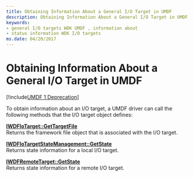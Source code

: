 ```yaml
---
title: Obtaining Information About a General I/O Target in UMDF
description: Obtaining Information About a General I/O Target in UMDF
keywords:
- general I/O targets WDK UMDF , information about
- status information WDK I/O targets
ms.date: 04/20/2017
---
```


# Obtaining Information About a General I/O Target in UMDF


[!include[UMDF 1 Deprecation](../includes/umdf-1-deprecation.md)]

To obtain information about an I/O target, a UMDF driver can call the following methods that the I/O target object defines:

<a href="" id="iwdfiotarget--gettargetfile"></a>[**IWDFIoTarget::GetTargetFile**](/windows-hardware/drivers/ddi/wudfddi/nf-wudfddi-iwdfiotarget-gettargetfile)  
Returns the framework file object that is associated with the I/O target.

<a href="" id="iwdfiotargetstatemanagement--getstate"></a>[**IWDFIoTargetStateManagement::GetState**](/windows-hardware/drivers/ddi/wudfddi/nf-wudfddi-iwdfiotargetstatemanagement-getstate)  
Returns state information for a local I/O target.

<a href="" id="iwdfremotetarget--getstate"></a>[**IWDFRemoteTarget::GetState**](/windows-hardware/drivers/ddi/wudfddi/nf-wudfddi-iwdfremotetarget-getstate)  
Returns state information for a remote I/O target.

 

